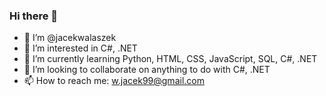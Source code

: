 ### Hi there 👋

- 👋 I’m @jacekwalaszek
- 👀 I’m interested in C#, .NET
- 🌱 I’m currently learning Python, HTML, CSS, JavaScript, SQL, C#, .NET
- 💞️ I’m looking to collaborate on anything to do with C#, .NET
- 📫 How to reach me: w.jacek99@gmail.com

<!---
jacekwalaszek/jacekwalaszek is a ✨ special ✨ repository because its `README.md` (this file) appears on your GitHub profile.
You can click the Preview link to take a look at your changes.
--->

<!--
**JWCENTON/JWCENTON** is a ✨ _special_ ✨ repository because its `README.md` (this file) appears on your GitHub profile.

Here are some ideas to get you started:

- 🔭 I’m currently working on ...
- 🌱 I’m currently learning ...
- 👯 I’m looking to collaborate on ...
- 🤔 I’m looking for help with ...
- 💬 Ask me about ...
- 📫 How to reach me: ...
- 😄 Pronouns: ...
- ⚡ Fun fact: ...
-->

